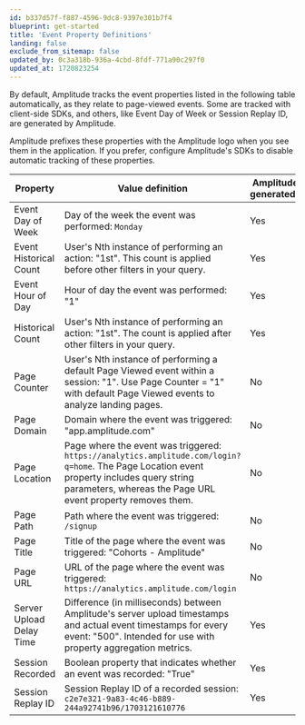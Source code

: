 ```yaml
---
id: b337d57f-f887-4596-9dc8-9397e301b7f4
blueprint: get-started
title: 'Event Property Definitions'
landing: false
exclude_from_sitemap: false
updated_by: 0c3a318b-936a-4cbd-8fdf-771a90c297f0
updated_at: 1720823254
---
```

By default, Amplitude tracks the event properties listed in the following table automatically, as they relate to page-viewed events. Some are tracked with client-side SDKs, and others, like Event Day of Week or Session Replay ID, are generated by Amplitude.

Amplitude prefixes these properties with the Amplitude logo when you see them in the application. If you prefer, configure Amplitude's SDKs to disable automatic tracking of these properties.

| Property                 | Value definition                                                                                                                                                                                         | Amplitude generated? |
| ------------------------ | -------------------------------------------------------------------------------------------------------------------------------------------------------------------------------------------------------- | -------------------- |
| Event Day of Week        | Day of the week the event was performed: `Monday`                                                                                                                                                        | Yes                  |
| Event Historical Count   | User's Nth instance of performing an action: "1st". This count is applied before other filters in your query.                                                                                            | Yes                  |
| Event Hour of Day        | Hour of day the event was performed: "1"                                                                                                                                                                 | Yes                  |
| Historical Count         | User's Nth instance of performing an action: "1st". The count is applied after other filters in your query.                                                                                              | Yes                  |
| Page Counter             | User's Nth instance of performing a default Page Viewed event within a session: "1". Use Page Counter = "1" with default Page Viewed events to analyze landing pages.                                    | No                   |
| Page Domain              | Domain where the event was triggered: "app.amplitude.com"                                                                                                                                                | No                   |
| Page Location            | Page where the event was triggered: `https://analytics.amplitude.com/login?q=home`. The Page Location event property includes query string parameters, whereas the Page URL event property removes them. | No                   |
| Page Path                | Path where the event was triggered: `/signup`                                                                                                                                                            | No                   |
| Page Title               | Title of the page where the event was triggered: "Cohorts - Amplitude"                                                                                                                                   | No                   |
| Page URL                 | URL of the page where the event was triggered: `https://analytics.amplitude.com/login`                                                                                                                  | No                   |
| Server Upload Delay Time | Difference (in milliseconds) between Amplitude's server upload timestamps and actual event timestamps for every event: "500". Intended for use with property aggregation metrics.                        | Yes                  |
| Session Recorded         | Boolean property that indicates whether an event was recorded: "True"                                                                                                                                    | Yes                  |
| Session Replay ID        | Session Replay ID of a recorded session: `c2e7e321-9a83-4c46-b889-244a92741b96/1703121610776`                                                                                                            | Yes                  |
